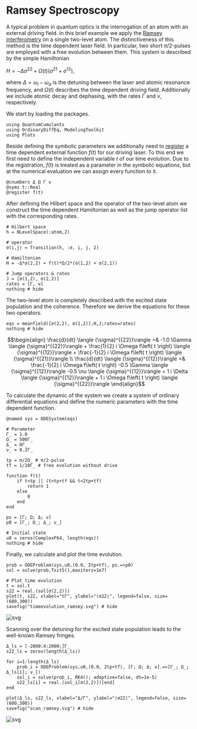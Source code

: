# Ramsey Spectroscopy

A typical problem in quantum optics is the interrogation of an atom with an external driving field. In this brief example we apply the [Ramsey interferometry](https://en.wikipedia.org/wiki/Ramsey_interferometry) on a single two-level atom. The distinctiveness of this method is the time dependent laser field. In particular, two short $\pi/2$-pulses are employed with a free evolution between them.
This system is described by the simple Hamiltonian

$H = - \Delta \sigma^{22} +  \Omega(t) (\sigma^{21} + \sigma^{12}),$

where $\Delta = \omega_l - \omega_a$ is the detuning between the laser and atomic resonance frequency, and $\Omega(t)$ describes the time dependent driving field. Additionally we include atomic decay and dephasing, with the rates $\Gamma$ and $\nu$, respectively.

We start by loading the packages.


```@example ramsey
using QuantumCumulants
using OrdinaryDiffEq, ModelingToolkit
using Plots
```

Beside defining the symbolic parameters we additionally need to [register](https://mtk.sciml.ai/stable/tutorials/ode_modeling/#Specifying-a-time-variable-forcing-function) a time dependent external function $f(t)$ for our driving laser. To this end we first need to define the independent variable $t$ of our time evolution. Due to the registration, $f(t)$ is treated as a parameter in the symbolic equations, but at the numerical evaluation we can assign every function to it.


```@example ramsey
@cnumbers Δ Ω Γ ν
@syms t::Real
@register f(t)
```

After defining the Hilbert space and the operator of the two-level atom we construct the time dependent Hamiltonian as well as the jump operator list with the corresponding rates.


```@example ramsey
# Hilbert space
h = NLevelSpace(:atom,2)

# operator
σ(i,j) = Transition(h, :σ, i, j, 2)

# Hamiltonian
H = -Δ*σ(2,2) + f(t)*Ω/2*(σ(1,2) + σ(2,1))

# Jump operators & rates
J = [σ(1,2), σ(2,2)]
rates = [Γ, ν]
nothing # hide
```

The two-level atom is completely described with the excited state population and the coherence. Therefore we derive the equations for these two operators.


```@example ramsey
eqs = meanfield([σ(2,2), σ(1,2)],H,J;rates=rates)
nothing # hide
```

```math
\begin{align}
\frac{d}{dt} \langle {\sigma}^{{22}}\rangle  =& -1.0 \Gamma \langle {\sigma}^{{22}}\rangle  + \frac{1}{2} i \Omega f\left( t \right) \langle {\sigma}^{{12}}\rangle  + \frac{-1}{2} i \Omega f\left( t \right) \langle {\sigma}^{{21}}\rangle  \\
\frac{d}{dt} \langle {\sigma}^{{12}}\rangle  =& \frac{-1}{2} i \Omega f\left( t \right) -0.5 \Gamma \langle {\sigma}^{{12}}\rangle  -0.5 \nu \langle {\sigma}^{{12}}\rangle  + 1 i \Delta \langle {\sigma}^{{12}}\rangle  + 1 i \Omega f\left( t \right) \langle {\sigma}^{{22}}\rangle
\end{align}
```

To calculate the dynamic of the system we create a system of ordinary differential equations and define the numeric parameters with the time dependent function.


```@example ramsey
@named sys = ODESystem(eqs)

# Parameter
Γ_ = 1.0
Ω_ = 500Γ_
Δ_ = 0Γ_
ν_ = 0.2Γ_

tp = π/2Ω_ # π/2-pulse
tf = 1/20Γ_ # free evolution without drive

function f(t)
    if t<tp || (t>tp+tf && t<2tp+tf)
        return 1
    else
        0
    end
end    

ps = [Γ; Ω; Δ; ν]
p0 = [Γ_; Ω_; Δ_; ν_]

# Initial state
u0 = zeros(ComplexF64, length(eqs))
nothing # hide
```

Finally, we calculate and plot the time evolution.


```@example ramsey
prob = ODEProblem(sys,u0,(0.0, 2tp+tf), ps.=>p0)
sol = solve(prob,Tsit5(),maxiters=1e7)

# Plot time evolution
t = sol.t
s22 = real.(sol[σ(2,2)])
plot(t, s22, xlabel="tΓ", ylabel="⟨σ22⟩", legend=false, size=(600,300))
savefig("timeevolution_ramsey.svg") # hide
```

![svg](timeevolution_ramsey.svg)


Scanning over the detuning for the excited state population leads to the well-known Ramsey fringes.


```@example ramsey
Δ_ls = [-2000:4:2000;]Γ_
s22_ls = zeros(length(Δ_ls))

for i=1:length(Δ_ls)
    prob_i = ODEProblem(sys,u0,(0.0, 2tp+tf), [Γ; Ω; Δ; ν].=>[Γ_; Ω_; Δ_ls[i]; ν_])
    sol_i = solve(prob_i, RK4(); adaptive=false, dt=1e-5)
    s22_ls[i] = real.(sol_i[σ(2,2)])[end]
end

plot(Δ_ls, s22_ls, xlabel="Δ/Γ", ylabel="⟨σ22⟩", legend=false, size=(600,300))
savefig("scan_ramsey.svg") # hide
```

![svg](scan_ramsey.svg)
